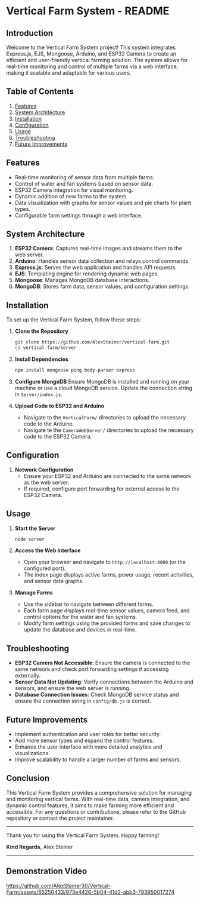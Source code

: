 # Vertical Farm System - README

## Introduction
Welcome to the Vertical Farm System project! This system integrates Express.js, EJS, Mongoose, Arduino, and ESP32 Camera to create an efficient and user-friendly vertical farming solution. The system allows for real-time monitoring and control of multiple farms via a web interface, making it scalable and adaptable for various users.

## Table of Contents
1. [Features](#features)
2. [System Architecture](#system-architecture)
3. [Installation](#installation)
4. [Configuration](#configuration)
5. [Usage](#usage)
6. [Troubleshooting](#troubleshooting)
7. [Future Improvements](#future-improvements)

## Features
- Real-time monitoring of sensor data from multiple farms.
- Control of water and fan systems based on sensor data.
- ESP32 Camera integration for visual monitoring.
- Dynamic addition of new farms to the system.
- Data visualization with graphs for sensor values and pie charts for plant types.
- Configurable farm settings through a web interface.

## System Architecture
1. **ESP32 Camera**: Captures real-time images and streams them to the web server.
2. **Arduino**: Handles sensor data collection and relays control commands.
3. **Express.js**: Serves the web application and handles API requests.
4. **EJS**: Templating engine for rendering dynamic web pages.
5. **Mongoose**: Manages MongoDB database interactions.
6. **MongoDB**: Stores farm data, sensor values, and configuration settings.

## Installation
To set up the Vertical Farm System, follow these steps:

1. **Clone the Repository**
   ```bash
   git clone https://github.com/AlexSteiner/vertical-farm.git
   cd vertical-farm/Server
   ```

2. **Install Dependencies**
   ```bash
   npm install mongoose ping body-parser express
   ```

3. **Configure MongoDB**
   Ensure MongoDB is installed and running on your machine or use a cloud MongoDB service. Update the connection string in `Server/index.js`.

4. **Upload Code to ESP32 and Arduino**
   - Navigate to the `VerticalFarm/` directories to upload the necessary code to the Arduino.
   - Navigate te the  `CameraWebServer/` directories to upload the necessary code to the ESP32 Camera.

## Configuration
1. **Network Configuration**
   - Ensure your ESP32 and Arduino are connected to the same network as the web server.
   - If required, configure port forwarding for external access to the ESP32 Camera.

## Usage
1. **Start the Server**
   ```bash
   node server
   ```

2. **Access the Web Interface**
   - Open your browser and navigate to `http://localhost:4000` (or the configured port).
   - The index page displays active farms, power usage, recent activities, and sensor data graphs.

3. **Manage Farms**
   - Use the sidebar to navigate between different farms.
   - Each farm page displays real-time sensor values, camera feed, and control options for the water and fan systems.
   - Modify farm settings using the provided forms and save changes to update the database and devices in real-time.

## Troubleshooting
- **ESP32 Camera Not Accessible**: Ensure the camera is connected to the same network and check port forwarding settings if accessing externally.
- **Sensor Data Not Updating**: Verify connections between the Arduino and sensors, and ensure the web server is running.
- **Database Connection Issues**: Check MongoDB service status and ensure the connection string in `config/db.js` is correct.

## Future Improvements
- Implement authentication and user roles for better security.
- Add more sensor types and expand the control features.
- Enhance the user interface with more detailed analytics and visualizations.
- Improve scalability to handle a larger number of farms and sensors.

## Conclusion
This Vertical Farm System provides a comprehensive solution for managing and monitoring vertical farms. With real-time data, camera integration, and dynamic control features, it aims to make farming more efficient and accessible. For any questions or contributions, please refer to the GitHub repository or contact the project maintainer.

---

Thank you for using the Vertical Farm System. Happy farming!

**Kind Regards,**
Alex Steiner

---

## Demonstration Video

https://github.com/AlexSteiner30/Vertical-Farm/assets/65250433/973e4426-5b04-41d2-abb3-793950017274

